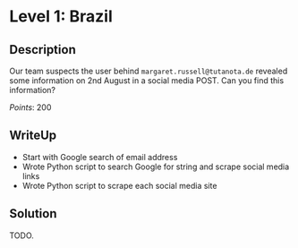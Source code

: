 Level 1: Brazil
===============

Description
-----------

Our team suspects the user behind `margaret.russell@tutanota.de` revealed some information on 2nd August in a social media POST. Can you find this information?

*Points*: 200

WriteUp
-------
- Start with Google search of email address 
- Wrote Python script to search Google for string and scrape social media links
- Wrote Python script to scrape each social media site

Solution
--------

TODO.
